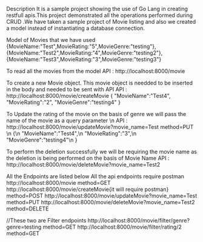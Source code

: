 
Description
It is a sample project showing the use of Go Lang in creating restfull apis.This project demonstrated all the operations performed during CRUD .We have taken a sample project of Movie listing and also we created a model instead of instantiating a database connection.

Model of Movies that we have used
{MovieName:"Test",MovieRating:"5",MovieGenre:"testing"},
{MovieName:"Test2",MovieRating:"4",MovieGenre:"testing2"},
{MovieName:"Test3",MovieRating:"3",MovieGenre:"testing3"}

To read all the movies from the model
API : http://localhost:8000/movie

To create a new Movie object. This movie object is needded to be inserted in the body and needed to be sent with API
API : http://localhost:8000/movie/createMovie
{
    "MovieName":"Test4",
    "MovieRating":"2",
    "MovieGenre":"testing4"
}

To Update the rating of the movie on the basis of genre we will pass the name of the movie as a query parameter \n
API :  http://localhost:8000/movie/updateMovie?movie_name=Test method=PUT \n
{\n
	"MovieName":"Test4",\n
	"MovieRating":"3",\n
	"MovieGenre":"testing4"\n
}

To perform the deletion successfully we will be requiring the movie name as the deletion is being performed on the basis of Movie Name
API : http://localhost:8000/movie/deleteMovie?movie_name=Test2

All the Endpoints are listed below
 All the api endpoints require postman  
 http://localhost:8000/movie   method=GET
 http://localhost:8000/movie/createMovie{it will require postman} method=POST
 http://localhost:8000/movie/updateMovie?movie_name=Test method=PUT
 http://localhost:8000/movie/deleteMovie?movie_name=Test2 method=DELETE
 
 //These two are Filter endpoints 
 http://localhost:8000/movie/filter/genre?genre=testing method=GET
 http://localhost:8000/movie/filter/rating/2 method=GET

